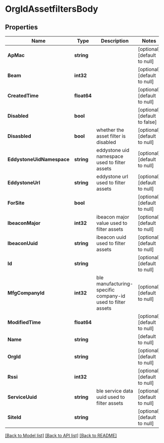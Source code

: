 # OrgIdAssetfiltersBody

## Properties
Name | Type | Description | Notes
------------ | ------------- | ------------- | -------------
**ApMac** | **string** |  | [optional] [default to null]
**Beam** | **int32** |  | [optional] [default to null]
**CreatedTime** | **float64** |  | [optional] [default to null]
**Disabled** | **bool** |  | [optional] [default to false]
**Disasbled** | **bool** | whether the asset filter is disabled | [optional] [default to null]
**EddystoneUidNamespace** | **string** | eddystone uid namespace used to filter assets | [optional] [default to null]
**EddystoneUrl** | **string** | eddystone url used to filter assets | [optional] [default to null]
**ForSite** | **bool** |  | [optional] [default to null]
**IbeaconMajor** | **int32** | ibeacon major value used to filter assets | [optional] [default to null]
**IbeaconUuid** | **string** | ibeacon uuid used to filter assets | [optional] [default to null]
**Id** | **string** |  | [optional] [default to null]
**MfgCompanyId** | **int32** | ble manufacturing-specific company-id used to filter assets | [optional] [default to null]
**ModifiedTime** | **float64** |  | [optional] [default to null]
**Name** | **string** |  | [default to null]
**OrgId** | **string** |  | [optional] [default to null]
**Rssi** | **int32** |  | [optional] [default to null]
**ServiceUuid** | **string** | ble service data uuid used to filter assets | [optional] [default to null]
**SiteId** | **string** |  | [optional] [default to null]

[[Back to Model list]](../README.md#documentation-for-models) [[Back to API list]](../README.md#documentation-for-api-endpoints) [[Back to README]](../README.md)

